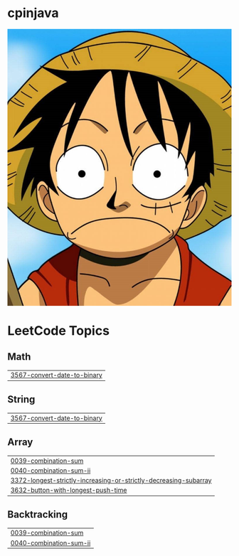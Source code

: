 # cpinjava
<div align="center">
<img hight="300" width="700" alt="GIF" align="center" src="https://github.com/potatooBot/cpinjava/blob/master/lufy1.jpg">
</div>


<!---LeetCode Topics Start-->
# LeetCode Topics
## Math
|  |
| ------- |
| [3567-convert-date-to-binary](https://github.com/potatooBot/cpinjava/tree/master/3567-convert-date-to-binary) |
## String
|  |
| ------- |
| [3567-convert-date-to-binary](https://github.com/potatooBot/cpinjava/tree/master/3567-convert-date-to-binary) |
## Array
|  |
| ------- |
| [0039-combination-sum](https://github.com/potatooBot/cpinjava/tree/master/0039-combination-sum) |
| [0040-combination-sum-ii](https://github.com/potatooBot/cpinjava/tree/master/0040-combination-sum-ii) |
| [3372-longest-strictly-increasing-or-strictly-decreasing-subarray](https://github.com/potatooBot/cpinjava/tree/master/3372-longest-strictly-increasing-or-strictly-decreasing-subarray) |
| [3632-button-with-longest-push-time](https://github.com/potatooBot/cpinjava/tree/master/3632-button-with-longest-push-time) |
## Backtracking
|  |
| ------- |
| [0039-combination-sum](https://github.com/potatooBot/cpinjava/tree/master/0039-combination-sum) |
| [0040-combination-sum-ii](https://github.com/potatooBot/cpinjava/tree/master/0040-combination-sum-ii) |
<!---LeetCode Topics End-->